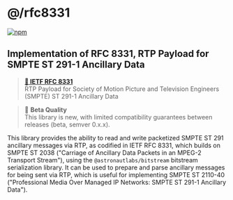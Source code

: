 # @/rfc8331
[![npm](https://img.shields.io/npm/v/@astronautlabs/rfc8331)](https://npmjs.com/package/@astronautlabs/rfc8331)

## Implementation of RFC 8331, RTP Payload for SMPTE ST 291-1 Ancillary Data


> **[📜 IETF RFC 8331](https://tools.ietf.org/html/rfc8331)**  
> RTP Payload for Society of Motion Picture and Television Engineers (SMPTE) ST 291-1 Ancillary Data

> 📝 **Beta Quality**  
> This library is new, with limited compatibility guarantees between 
> releases (beta, semver 0.x.x).

This library provides the ability to read and write packetized SMPTE ST 291 ancillary messages via RTP, as codified in 
IETF RFC 8331, which builds on SMPTE ST 2038 ("Carriage of Ancillary Data Packets in an MPEG-2 Transport Stream"), using 
the `@astronautlabs/bitstream` bitstream serialization library. It can be used to prepare and parse ancillary messages 
for being sent via RTP, which is useful for implementing SMPTE ST 2110-40 ("Professional Media Over Managed IP Networks: 
SMPTE ST 291-1 Ancillary Data").